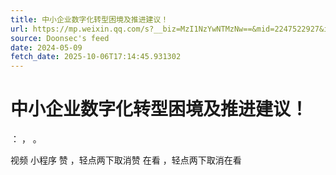 ```yaml
---
title: 中小企业数字化转型困境及推进建议！
url: https://mp.weixin.qq.com/s?__biz=MzI1NzYwNTMzNw==&mid=2247522927&idx=1&sn=de12e349db519fa5d89f9bc215aa90d1
source: Doonsec's feed
date: 2024-05-09
fetch_date: 2025-10-06T17:14:45.931302
---
```


# 中小企业数字化转型困境及推进建议！

：
，
。

视频
小程序
赞
，轻点两下取消赞
在看
，轻点两下取消在看